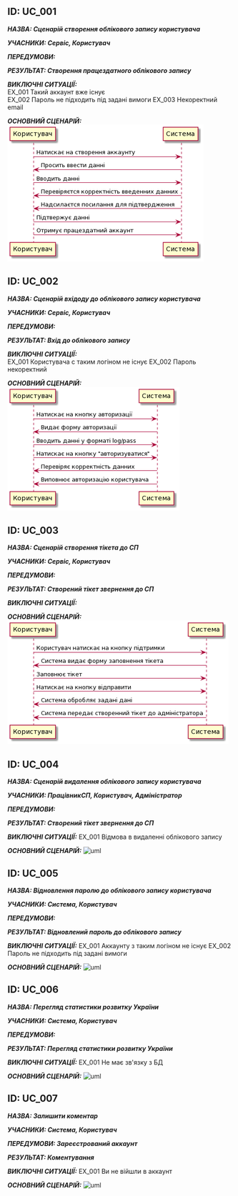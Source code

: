 <h2>ID: UС_001</h2>
      
***НАЗВА: Сценарій створення облікового запису користувача***
    
***УЧАСНИКИ: Сервіс, Користувач***

***ПЕРЕДУМОВИ:***

***РЕЗУЛЬТАТ: Створення працездатного облікового запису***

***ВИКЛЮЧНІ СИТУАЦІЇ:***  
EX_001 Такий аккаунт вже існує  
EX_002 Пароль не підходить під задані вимоги
EX_003 Некоректний email

***ОСНОВНИЙ СЦЕНАРІЙ:***
![Image alt](https://github.com/MaxiskaSN/database_basics_template/blob/master/src/uml/UC_00.png)

<h2>ID: UС_002</h2>

***НАЗВА: Сценарій вхідоду до облікового запису користувача***
    
***УЧАСНИКИ: Сервіс, Користувач***

***ПЕРЕДУМОВИ:***

***РЕЗУЛЬТАТ: Вхід до облікового запису***

***ВИКЛЮЧНІ СИТУАЦІЇ:***  
EX_001 Користувача с таким логіном не існує
EX_002 Пароль некоректний

***ОСНОВНИЙ СЦЕНАРІЙ:***
![Image alt](https://github.com/MaxiskaSN/database_basics_template/blob/master/src/uml/UC_01.png)

<h2>ID: UС_003</h2>

***НАЗВА: Сценарій створення тікета до СП***
    
***УЧАСНИКИ: Сервіс, Користувач***

***ПЕРЕДУМОВИ:***

***РЕЗУЛЬТАТ: Створений тікет звернення до СП***

***ВИКЛЮЧНІ СИТУАЦІЇ:***  

***ОСНОВНИЙ СЦЕНАРІЙ:***
![Image alt](https://github.com/MaxiskaSN/database_basics_template/blob/master/src/uml/UC_02.png)


<h2>ID: UС_004</h2>

***НАЗВА: Сценарій видалення облікового запису користувача***
    
***УЧАСНИКИ: ПрацівникСП, Користувач, Адміністратор***

***ПЕРЕДУМОВИ:***

***РЕЗУЛЬТАТ: Створений тікет звернення до СП***

***ВИКЛЮЧНІ СИТУАЦІЇ:*** 
EX_001 Відмова в видаленні облікового запису

***ОСНОВНИЙ СЦЕНАРІЙ:***
![uml](http://www.plantuml.com/plantuml/png/TP0nIWD168NxESLSGD3MGj9u1piH32feXBZsEWlQkK522X4MRp0EIHXsdJt3zsxaZDM2IVVpUBpt_M_oK5tCgyUxMyC7Wvw8UfPJJS3hzU24DcjUBreHI4GwlcZjiUMzMEaP2FHwqzBoZMUBBsSWiiRJ4-M85az7XrTDaZExOtFTWZK_MKrQ_O4KbojWfR9bauLD2HxLaKXgBDr_VdmftfEesipkgwcTtrnTLpdzau5j0IOmsDEpyyCZivydi-uOh50knf-Ebb2ZfLnsDsOodLtcpNy1)

<h2>ID: UС_005</h2>

***НАЗВА: Відновлення паролю до облікового запису користувача***
    
***УЧАСНИКИ: Система, Користувач***

***ПЕРЕДУМОВИ:***

***РЕЗУЛЬТАТ: Відновлений пароль до облікового запису***

***ВИКЛЮЧНІ СИТУАЦІЇ:*** 
EX_001 Аккаунту з таким логіном не існує
EX_002 Пароль не підходить під задані вимоги

***ОСНОВНИЙ СЦЕНАРІЙ:***
![uml](http://www.plantuml.com/plantuml/png/dL9DIiDW5Dpd5Dy517NfGhhn3kwaODH2Mw76VTluioaLIgaWYdY3a3OQ-pN95URTo7dzDX4ZV9H2USoRpCoRf7KJjGVHRQyRu0Mb397BICOI8qKYZtl7-708CcoGc2E3Dox62cBDQMvG4ETSe4I5jSG6gIomKe0g5XcdGfuCAlA71ArCWz-wz6bmLxSPSagfZznj6HiQ4B4gcF9NOgM8vR2aRI6nzoKpzpXoqYOrYQ1_7OLcqBcyYiXw9Vp9PQviSt9wjd_WdtvRHCLLGf2PjQ-At17bB47NZBl7fpVNDjVi7bygGA5lKjJTy2_3qiLGJtcGXJoRiDVk-B_VTsIg8_VrRfZvR_3fhasx2ncyVjl4rTuDBvfRF_HlNG4apaPRa_c_dgsmVywl_mS0)

<h2>ID: UС_006</h2>

***НАЗВА: Перегляд статистики розвитку України***
    
***УЧАСНИКИ: Система, Користувач***

***ПЕРЕДУМОВИ:***

***РЕЗУЛЬТАТ: Перегляд статистики розвитку України***

***ВИКЛЮЧНІ СИТУАЦІЇ:*** 
EX_001 Не має зв'язку з БД

***ОСНОВНИЙ СЦЕНАРІЙ:***
![uml](http://www.plantuml.com/plantuml/png/bP51IiDW48NtESLSGD2j2-d6ExWJmQA2LgXnhqPm8qYbL10LnGlysaH_qYPUuPiR-NwB2wsBkWbv7s_UcqawH_bMFpy-sC-ufVKJef_wcHUy4lnYQOsd6Q5YIh1LuvuWAKYjjw7HYFD1fU6ACHE_ehGqysrCJvcZoT7ohkWeL7jXF5CB1h-X8MO_orJ-nqffXKTQNeY2bwQye7O9ewGr1Woptc7UjVxUpcukzvtSRqo82cXjVMDpUMNXfWT9OQPUf5DB0WsDZspXX854EPiUVvrwxYFgVnnxJKoz2fZ_fbvOGh-YZNe-oekiq-rjwqz_0W00)

<h2>ID: UС_007</h2>

***НАЗВА: Залишити коментар***
    
***УЧАСНИКИ: Система, Користувач***

***ПЕРЕДУМОВИ: Зареєстрований аккаунт***

***РЕЗУЛЬТАТ: Коментування***

***ВИКЛЮЧНІ СИТУАЦІЇ:*** 
EX_001 Ви не війшли в аккаунт

***ОСНОВНИЙ СЦЕНАРІЙ:***
![uml](http://www.plantuml.com/plantuml/png/ZP0nYi9058RxdE9TO66ttM99itUm4y6WWaQ8OnyDeeMbA8WWtc0KeqDYvWp_kv4_iH9IM4mn__lu_iSB9wQJcEbe660FhocSpdIk6Iwmklpwm-cL8CS3Ldu5H-IQyYtWSOKZl1RI5HpkKgFKw9P10ISVQtUmA1ck26m41JmdEIeoLjCW7fj8aa6lRyWUEBo1D7LU_bljxv_WtSY6XjvwVNxEABbWeLbJKnZ5NTxZ2G00)

